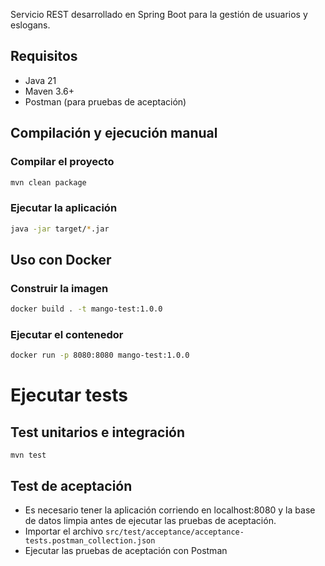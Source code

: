 Servicio REST desarrollado en Spring Boot para la gestión de usuarios y eslogans.

##  Requisitos

- Java 21
- Maven 3.6+
- Postman (para pruebas de aceptación)

## Compilación y ejecución manual

### Compilar el proyecto

```bash
mvn clean package
```
### Ejecutar la aplicación

```bash
java -jar target/*.jar
```

## Uso con Docker

### Construir la imagen
```bash
docker build . -t mango-test:1.0.0
```

### Ejecutar el contenedor
```bash
docker run -p 8080:8080 mango-test:1.0.0
```

# Ejecutar tests

## Test unitarios e integración
`mvn test`

## Test de aceptación
 - Es necesario tener la aplicación corriendo en localhost:8080 y la base de datos limpia antes de ejecutar las pruebas de aceptación.
 - Importar el archivo `src/test/acceptance/acceptance-tests.postman_collection.json`
 - Ejecutar las pruebas de aceptación con Postman

 
